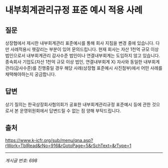 # 내부회계관리규정 표준 예시 적용 사례

## 질문
상장협에서 제시한 내부회계관리 표준예시를 통해 회사 지침을 변경 중에 있습니다.
다만 사례적용시 헷갈리는 부분이 있어 문의드립니다.
현재 회사는 자산 1천억 규모 이상 법인으로서 내부회계관리 감사수준 법인이나
연결내부회계는 도입하지 않고 있습니다.
종속회사 기업도(자산 1천억 규모 이상 법인, 연결내부회계 X) 자사와 동일한 내부회계관리(감사수준)를 진행중일 경우 해당 사례(상장협 표준예시 사진첨부)에서 어떤 사례를 채택해야하는지 궁금합니다.

## 답변
상기 질의는 한국상장회사협의회가 공표한 내부회계관리규정 표준예시 등에 관한 것으로서 본 운영위원회에서 답변드릴 수 없는 점 양해 부탁드립니다.

## 출처
https://www.k-icfr.org/sub/menu/qna.asp?rWork=TblRead&rNo=916&rGotoPage=5&rSchText=&rType=1

---
*게시글 번호: 698*
